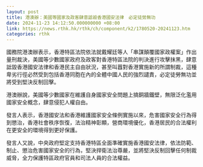 ```yaml
---
layout: post
title: 港澳辦：美國等國家及政客肆意詆毀香港國安法律　必定徒勞無功
date: 2024-11-23 14:12:50.000000000 +08:00
link: https://news.rthk.hk/rthk/ch/component/k2/1780520-20241123.htm
categories: rthk
---
```


國務院港澳辦表示，香港特區法院依法就戴耀廷等人「串謀顛覆國家政權案」作出量刑裁決，美國等少數國家政府及政客對香港特區法院的判決進行攻擊抹黑，肆意詆毀香港國安法律和香港民主自由狀況，甚至叫囂對香港實施新的所謂制裁，這種卑劣行徑必然受到包括香港同胞在內的全體中國人民的強烈譴責，必定徒勞無功並將受到堅決反制回擊。

港澳辦說，美國等少數國家在維護自身國家安全問題上搞銅牆鐵壁，無限泛化濫用國家安全概念，肆意侵犯人權自由。

發言人表示，香港國安法和香港維護國家安全條例實施以來，危害國家安全行為得到懲治，香港社會秩序恢復，法治精神彰顯，營商環境優化，香港居民的合法權利在更安全的環境得到更好保護。

發言人又說，中央政府堅定支持香港特區全面準確實施香港國安法律，依法防範、制止、懲治危害國家安全的行為，堅決捍衛法治尊嚴，並將堅決反制回擊任何制裁威脅，全力保護特區政府官員和司法人員的合法權益。
